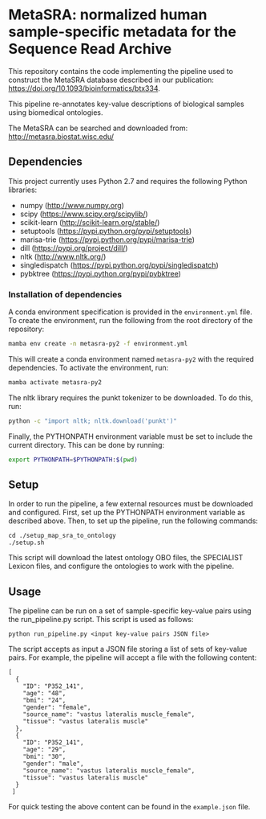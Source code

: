 # MetaSRA: normalized human sample-specific metadata for the Sequence Read Archive

This repository contains the code implementing the pipeline used to construct the MetaSRA database described in our publication: https://doi.org/10.1093/bioinformatics/btx334.

This pipeline re-annotates key-value descriptions of biological samples using biomedical ontologies.

The MetaSRA can be searched and downloaded from: http://metasra.biostat.wisc.edu/

## Dependencies

This project currently uses Python 2.7 and requires the following Python libraries:
- numpy (http://www.numpy.org)
- scipy (https://www.scipy.org/scipylib/)
- scikit-learn (http://scikit-learn.org/stable/)
- setuptools (https://pypi.python.org/pypi/setuptools)
- marisa-trie (https://pypi.python.org/pypi/marisa-trie)
- dill (https://pypi.org/project/dill/)
- nltk (http://www.nltk.org/)
- singledispatch (https://pypi.python.org/pypi/singledispatch)
- pybktree (https://pypi.python.org/pypi/pybktree)

### Installation of dependencies

A conda environment specification is provided in the `environment.yml` file. To create the environment, run the following from the root directory of the repository:

```bash
mamba env create -n metasra-py2 -f environment.yml
```
This will create a conda environment named `metasra-py2` with the required dependencies.  To activate the environment, run:

```bash
mamba activate metasra-py2
```

The nltk library requires the punkt tokenizer to be downloaded.  To do this, run:

```bash
python -c "import nltk; nltk.download('punkt')"
```

Finally, the PYTHONPATH environment variable must be set to include the current directory.  This can be done by running:

```bash
export PYTHONPATH=$PYTHONPATH:$(pwd)
```

## Setup

In order to run the pipeline, a few external resources must be downloaded and configured.  First, set up the PYTHONPATH environment variable as described above.  Then, to set up the pipeline, run the following commands:
  
    cd ./setup_map_sra_to_ontology
    ./setup.sh

This script will download the latest ontology OBO files, the SPECIALIST Lexicon files, and configure the ontologies to work with the pipeline.

## Usage

The pipeline can be run on a set of sample-specific key-value pairs
using the run_pipeline.py script. This script is used as follows:

    python run_pipeline.py <input key-value pairs JSON file>

The script accepts as input a JSON file storing a list of sets of key-value pairs.
For example, the pipeline will accept a file with the following content:

    [
      {   
        "ID": "P352_141",
        "age": "48",
        "bmi": "24",
        "gender": "female",
        "source_name": "vastus lateralis muscle_female",
        "tissue": "vastus lateralis muscle"
      },
      {   
        "ID": "P352_141",
        "age": "29",
        "bmi": "30",
        "gender": "male",
        "source_name": "vastus lateralis muscle_female",
        "tissue": "vastus lateralis muscle"
      }
     ]

For quick testing the above content can be found in the `example.json` file.
